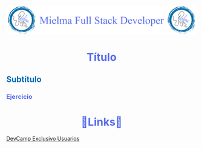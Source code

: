 ![Logo Mielma](logo/Logo%20Encabezado.png)

# <center><b><font color="#556CEE">Título</font></b>

## <b><font color="#006cb5">Subtítulo</font></b>


### <font color="#556CEE">Ejercicio</font>
<p style="text-align: justify;">
<!-- ## <center><b><font color="#006cb5">Coding Exercise</font></b>
```js
```
Resultado:
```js
``` -->


# <center><b><font color="#556CEE">🔗Links🔗</font></b>

[DevCamp Exclusivo Usuarios]()  

<!-- [Código DevCamp]() -->

<!-- [Código Mielma]() -->